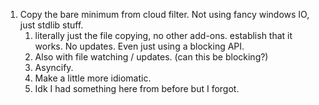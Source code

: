 1. Copy the bare minimum from cloud filter.
    Not using fancy windows IO, just stdlib stuff.
    1. literally just the file copying, no other add-ons.
       establish that it works. No updates.
       Even just using a blocking API.
    2. Also with file watching / updates. (can this be blocking?)
    3. Asyncify.
    4. Make a little more idiomatic.
    5. Idk I had something here from before but I forgot.
    